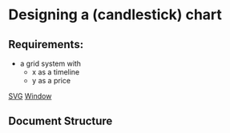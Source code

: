 # Designing a (candlestick) chart

## Requirements:

- a grid system with 
  - x as a timeline
  - y as a price

[SVG](https://developer.mozilla.org/en-US/docs/Web/SVG)
[Window](https://www.geeksforgeeks.org/window-to-viewport-transformation-in-computer-graphics-with-implementation/)

## Document Structure

